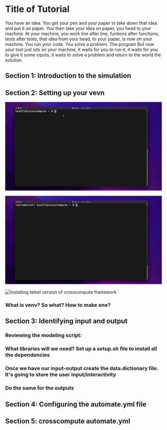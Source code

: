 # Title of Tutorial

You have an idea.  You get your pen and your paper to take down that idea and put it on paper.  You then take your idea on paper, you head to your machine. At your machine, you work line after line, funtions after functions, tests after tests, that idea from your head, to your paper, is now on your machine. You run your code. You solve a problem. The program But now your tool just sits on your machine, it waits for you to run it, it waits for you to give it some inputs, it waits to solve a problem and return to the world the solution. 


## Section 1: Introduction to the simulation

## Section 2: Setting up your vevn

![Create a virtual environment for crosscompute automation](gifs/01-Create-venv-automation.gif)[](gifs/01-Create-venv-automation.gif)

![Checking virtual environment's pip list](gifs/02-Check-pip-list-in-venv.gif)[](gifs/02-Check-pip-list-in-venv.gif)

![Installing latest version of crosscompute framework](gifs/03-installing-latest-version-of.gif)[](gifs/03-installing-latest-version-of.gif)

### What is venv? So what? How to make one?

## Section 3: Identifying input and output

### Reviewing the modeling script: 
### What libraries will we need? Set up a setup.sh file to install all the dependencies
### Once we have our input-output create the data.dictionary file. It's going to store the user input/interactivity
### Do the same for the outputs

## Section 4: Configuring the automate.yml file

## Section 5: crosscompute automate.yml